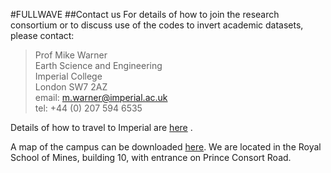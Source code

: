 <link href="http://kevinburke.bitbucket.org/markdowncss/markdown.css" rel="stylesheet"></link>

#FULLWAVE
##Contact us
For details of how to join the research consortium or to discuss use of the codes to invert academic datasets, please contact:

> Prof Mike Warner</br>
> Earth Science and Engineering</br>
> Imperial College</br>
> London SW7 2AZ</br>
> email: <m.warner@imperial.ac.uk></br>
> tel: +44 (0) 207 594 6535

Details of how to travel to Imperial are [here]( http://www3.imperial.ac.uk/campusinfo/southkensington) .

A map of the campus can be downloaded [here](https://workspace.imperial.ac.uk/campusinfo/public/sthkencampus.pdf).  We are located in the Royal School of Mines, building 10, with entrance on Prince Consort Road.